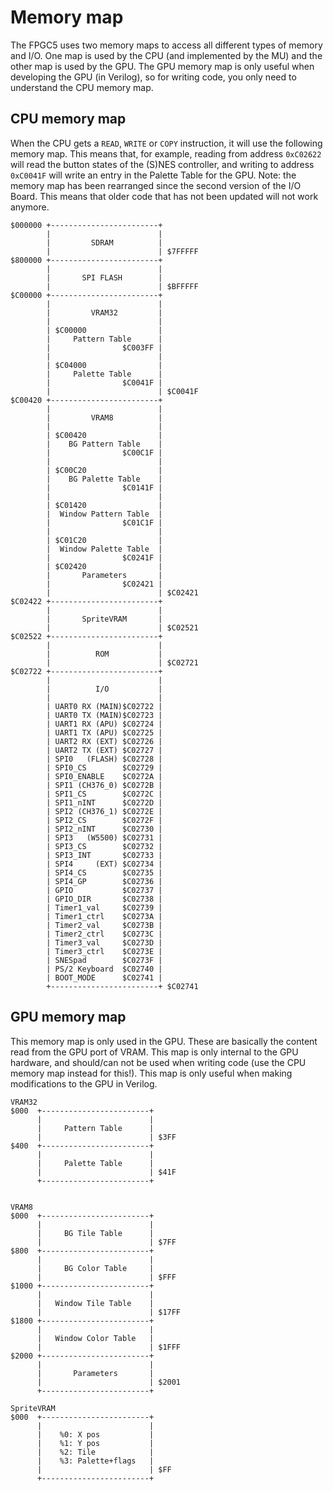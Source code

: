 # Memory map
The FPGC5 uses two memory maps to access all different types of memory and I/O.
One map is used by the CPU (and implemented by the MU) and the other map is used by the GPU. The GPU memory map is only useful when developing the GPU (in Verilog), so for writing code, you only need to understand the CPU memory map.

## CPU memory map
When the CPU gets a `READ`, `WRITE` or `COPY` instruction, it will use the following memory map. This means that, for example, reading from address `0xC02622` will read the button states of the (S)NES controller, and writing to address `0xC0041F` will write an entry in the Palette Table for the GPU.
Note: the memory map has been rearranged since the second version of the I/O Board. This means that older code that has not been updated will not work anymore.

``` text
$000000 +------------------------+ 
        |                        | 
        |         SDRAM          | 
        |                        | $7FFFFF 
$800000 +------------------------+ 
        |                        | 
        |       SPI FLASH        | 
        |                        | $BFFFFF 
$C00000 +------------------------+ 
        |                        | 
        |         VRAM32         | 
        |                        | 
        | $C00000                | 
        |     Pattern Table      | 
        |                $C003FF | 
        |                        | 
        | $C04000                | 
        |     Palette Table      | 
        |                $C0041F | 
        |                        | $C0041F 
$C00420 +------------------------+ 
        |                        | 
        |         VRAM8          | 
        |                        | 
        | $C00420                | 
        |    BG Pattern Table    | 
        |                $C00C1F | 
        |                        | 
        | $C00C20                | 
        |    BG Palette Table    | 
        |                $C0141F | 
        |                        |
        | $C01420                | 
        |  Window Pattern Table  | 
        |                $C01C1F | 
        |                        | 
        | $C01C20                | 
        |  Window Palette Table  | 
        |                $C0241F | 
        | $C02420                | 
        |       Parameters       | 
        |                $C02421 |  
        |                        | $C02421 
$C02422 +------------------------+ 
        |                        |
        |       SpriteVRAM       |
        |                        | $C02521 
$C02522 +------------------------+ 
        |                        | 
        |          ROM           |
        |                        | $C02721
$C02722 +------------------------+ 
        |                        | 
        |          I/O           | 
        |                        |
        | UART0 RX (MAIN)$C02722 |
        | UART0 TX (MAIN)$C02723 |
        | UART1 RX (APU) $C02724 |
        | UART1 TX (APU) $C02725 |
        | UART2 RX (EXT) $C02726 |
        | UART2 TX (EXT) $C02727 |
        | SPI0   (FLASH) $C02728 |
        | SPI0_CS        $C02729 |
        | SPI0_ENABLE    $C0272A |
        | SPI1 (CH376_0) $C0272B |
        | SPI1_CS        $C0272C |
        | SPI1_nINT      $C0272D |
        | SPI2 (CH376_1) $C0272E |
        | SPI2_CS        $C0272F |
        | SPI2_nINT      $C02730 |
        | SPI3   (W5500) $C02731 |
        | SPI3_CS        $C02732 |
        | SPI3_INT       $C02733 |
        | SPI4     (EXT) $C02734 |
        | SPI4_CS        $C02735 |
        | SPI4_GP        $C02736 |
        | GPIO           $C02737 |
        | GPIO_DIR       $C02738 |
        | Timer1_val     $C02739 |
        | Timer1_ctrl    $C0273A |
        | Timer2_val     $C0273B |
        | Timer2_ctrl    $C0273C |
        | Timer3_val     $C0273D |
        | Timer3_ctrl    $C0273E |
        | SNESpad        $C0273F |
        | PS/2 Keyboard  $C02740 |
        | BOOT_MODE      $C02741 |
        +------------------------+ $C02741

```

## GPU memory map
This memory map is only used in the GPU. These are basically the content read from the GPU port of VRAM. This map is only internal to the GPU hardware, and should/can not be used when writing code (use the CPU memory map instead for this!). This map is only useful when making modifications to the GPU in Verilog.
``` text
VRAM32
$000  +------------------------+ 
      |                        | 
      |     Pattern Table      | 
      |                        | $3FF
$400  +------------------------+ 
      |                        |
      |     Palette Table      |
      |                        | $41F
      +------------------------+


VRAM8
$000  +------------------------+
      |                        | 
      |     BG Tile Table      | 
      |                        | $7FF
$800  +------------------------+ 
      |                        |
      |     BG Color Table     |
      |                        | $FFF
$1000 +------------------------+
      |                        | 
      |   Window Tile Table    | 
      |                        | $17FF
$1800 +------------------------+ 
      |                        |
      |   Window Color Table   |
      |                        | $1FFF
$2000 +------------------------+
      |                        |
      |       Parameters       |
      |                        | $2001
      +------------------------+

SpriteVRAM
$000  +------------------------+
      |                        | 
      |    %0: X pos           | 
      |    %1: Y pos           | 
      |    %2: Tile            | 
      |    %3: Palette+flags   | 
      |                        | $FF
      +------------------------+ 
```